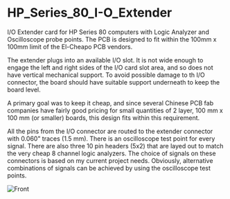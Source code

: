 # HP_Series_80_I-O_Extender
I/O Extender card for HP Series 80 computers with Logic Analyzer and Oscilloscope probe points.
The PCB is designed to fit within the 100mm x 100mm limit of the El-Cheapo PCB vendors.

The extender plugs into an available I/O slot. It is not wide enough to engage the left
and right sides of the I/O card slot area, and so does not have vertical mechanical
support. To avoid possible damage to th I/O connector, the board should have suitable
support underneath to keep the board level.

A primary goal was to keep it cheap, and since several Chinese PCB fab companies have
fairly good pricing for small quantities of 2 layer, 100 mm x 100 mm (or smaller)
boards, this design fits within this requirement.

All the pins from the I/O connector are routed to the extender connector with 0.060"
traces (1.5 mm). There is an oscilloscope test point for every signal. There are also
three 10 pin headers (5x2) that are layed out to match the very cheap 8 channel logic
analyzers. The choice of signals on these connectors is based on my current project
needs. Obviously, alternative combinations of signals can be achieved by using the
oscilloscope test points.

![Front](https://github.com/Fliptron/HP_Series_80_I-O_Extender/edit/master/Front.jpg "Front of Extender Card")
